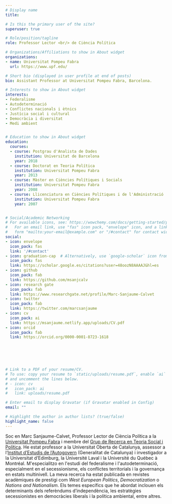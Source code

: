 ```yaml
---
# Display name
title: 

# Is this the primary user of the site?
superuser: true

# Role/position/tagline
role: Professor Lector <br/> de Ciència Política

# Organizations/Affiliations to show in About widget
organizations:
- name: Universitat Pompeu Fabra
  url: https://www.upf.edu/

# Short bio (displayed in user profile at end of posts)
bio: Assistant Professor at Universitat Pompeu Fabra, Barcelona.

# Interests to show in About widget
interests:
- Federalisme
- Autodeterminació
- Conflictes nacionals i ètnics
- Justícia social i cultural
- Democràcia i diversitat
- Medi ambient


# Education to show in About widget
education:
  courses:
  - course: Postgrau d'Analista de Dades
    institution: Universitat de Barcelona
    year: 2018
  - course: Doctorat en Teoria Política
    institution: Universitat Pompeu Fabra
    year: 2013
  - course: Màster en Ciències Polítiques i Socials
    institution: Universitat Pompeu Fabra
    year: 2008
  - course: Llicenciatura en Ciències Polítiques i de l'Administració
    institution: Universitat Pompeu Fabra
    year: 2007


# Social/Academic Networking
# For available icons, see: https://wowchemy.com/docs/getting-started/page-builder/#icons
#   For an email link, use "fas" icon pack, "envelope" icon, and a link in the
#   form "mailto:your-email@example.com" or "/#contact" for contact widget.
social:
- icon: envelope
  icon_pack: fas
  link: '/#contact'
- icon: graduation-cap  # Alternatively, use `google-scholar` icon from `ai` icon pack
  icon_pack: fas
  link: https://scholar.google.es/citations?user=48oozN8AAAAJ&hl=es
- icon: github
  icon_pack: fab
  link: https://github.com/msanjcalv
- icon: research gate
  icon_pack: fab
  link: https://www.researchgate.net/profile/Marc-Sanjaume-Calvet
- icon: twitter
  icon_pack: fab
  link: https://twitter.com/marcsanjaume
- icon: cv
  icon_pack: ai
  link: https://msanjaume.netlify.app/uploads/CV.pdf 
- icon: orcid
  icon_pack: fab
  link: https://orcid.org/0000-0001-8723-1618 

  
  



# Link to a PDF of your resume/CV.
# To use: copy your resume to `static/uploads/resume.pdf`, enable `ai` icons in `params.toml`, 
# and uncomment the lines below.
# - icon: cv
#   icon_pack: ai
#   link: uploads/resume.pdf

# Enter email to display Gravatar (if Gravatar enabled in Config)
email: ""

# Highlight the author in author lists? (true/false)
highlight_name: false
---
```



Soc en Marc Sanjaume-Calvet, Professor Lector de Ciència Política a la [Universitat Pompeu Fabra](https://www.upf.edu/web/politiques/) i membre del [Grup de Recerca en Teoria Social i Política](https://www.upf.edu/web/sptg). He estat professor a la Universitat Oberta de Catalunya, assessor a l’[Institut d’Estudis de l’Autogovern](https://presidencia.gencat.cat/ca/ambits_d_actuacio/desenvolupament_autogovern/institut-destudis-autogovern/index.html) (Generalitat de Catalunya) i investigador a la Universitat d’Edimburg, la Université Laval i la Université du Québec à Montréal. M'especialitzo en l'estudi del federalisme i l'autodeterminació, especialment en el secessionisme, els conflictes territorials i la governança en estats multinivell. La meva recerca ha estat publicada en revistes acadèmiques de prestigi com *West European Politics*, *Democratization* o *Nations and Nationalism*. Els temes específics que he abordat inclouen els determinants dels referèndums d’independència, les estratègies secessionistes en democràcies liberals i la política ambiental, entre altres.  


